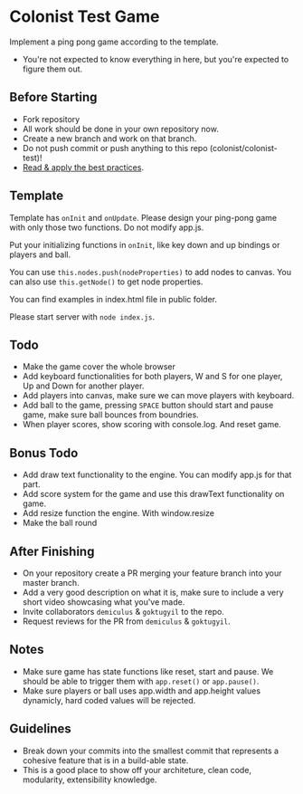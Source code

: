 # Colonist Test Game
Implement a ping pong game according to the template. 

- You're not expected to know everything in here, but you're expected to figure them out. 

## Before Starting
- Fork repository
- All work should be done in your own repository now.
- Create a new branch and work on that branch.
- Do not push commit or push anything to this repo (colonist/colonist-test)!
- [Read & apply the best practices](https://medium.com/@hugooodias/the-anatomy-of-a-perfect-pull-request-567382bb6067).

## Template
Template has `onInit` and `onUpdate`. Please design your ping-pong game with only those two functions. Do not modify app.js.

Put your initializing functions in `onInit`, like key down and up bindings or players and ball.

You can use ```this.nodes.push(nodeProperties)``` to add nodes to canvas.
You can also use ```this.getNode()``` to get node properties.

You can find examples in index.html file in public folder.

Please start server with ```node index.js```.

## Todo
- Make the game cover the whole browser
- Add keyboard functionalities for both players, W and S for one player, Up and Down for another player.
- Add players into canvas, make sure we can move players with keyboard.
- Add ball to the game, pressing ```SPACE``` button should start and pause game, make sure ball bounces from boundries.
- When player scores, show scoring with console.log. And reset game.

## Bonus Todo
- Add draw text functionality to the engine. You can modify app.js for that part.
- Add score system for the game and use this drawText functionality on game.
- Add resize function the engine. With window.resize
- Make the ball round

## After Finishing
- On your repository create a PR merging your feature branch into your master branch.
- Add a very good description on what it is, make sure to include a very short video showcasing what you've made. 
- Invite collaborators `demiculus` & `goktugyil` to the repo.
- Request reviews for the PR from `demiculus` & `goktugyil`.

## Notes
- Make sure game has state functions like reset, start and pause. We should be able to trigger them with ```app.reset()``` or ```app.pause()```.
- Make sure players or ball uses app.width and app.height values dynamicly, hard coded values will be rejected.

## Guidelines
- Break down your commits into the smallest commit that represents a cohesive feature that is in a build-able state.
- This is a good place to show off your architeture, clean code, modularity, extensibility knowledge.
